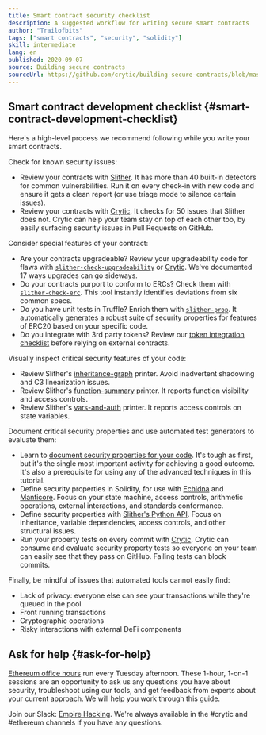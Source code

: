 ```yaml
---
title: Smart contract security checklist
description: A suggested workflow for writing secure smart contracts
author: "Trailofbits"
tags: ["smart contracts", "security", "solidity"]
skill: intermediate
lang: en
published: 2020-09-07
source: Building secure contracts
sourceUrl: https://github.com/crytic/building-secure-contracts/blob/master/development-guidelines/workflow.md
---
```


## Smart contract development checklist {#smart-contract-development-checklist}

Here's a high-level process we recommend following while you write your smart contracts.

Check for known security issues:

- Review your contracts with [Slither](https://github.com/crytic/slither). It has more than 40 built-in detectors for common vulnerabilities. Run it on every check-in with new code and ensure it gets a clean report (or use triage mode to silence certain issues).
- Review your contracts with [Crytic](https://crytic.io/). It checks for 50 issues that Slither does not. Crytic can help your team stay on top of each other too, by easily surfacing security issues in Pull Requests on GitHub.

Consider special features of your contract:

- Are your contracts upgradeable? Review your upgradeability code for flaws with [`slither-check-upgradeability`](https://github.com/crytic/slither/wiki/Upgradeability-Checks) or [Crytic](https://blog.trailofbits.com/2020/06/12/upgradeable-contracts-made-safer-with-crytic/). We've documented 17 ways upgrades can go sideways.
- Do your contracts purport to conform to ERCs? Check them with [`slither-check-erc`](https://github.com/crytic/slither/wiki/ERC-Conformance). This tool instantly identifies deviations from six common specs.
- Do you have unit tests in Truffle? Enrich them with [`slither-prop`](https://github.com/crytic/slither/wiki/Property-generation). It automatically generates a robust suite of security properties for features of ERC20 based on your specific code.
- Do you integrate with 3rd party tokens? Review our [token integration checklist](/developers/tutorials/token-integration-checklist/) before relying on external contracts.

Visually inspect critical security features of your code:

- Review Slither's [inheritance-graph](https://github.com/trailofbits/slither/wiki/Printer-documentation#inheritance-graph) printer. Avoid inadvertent shadowing and C3 linearization issues.
- Review Slither's [function-summary](https://github.com/trailofbits/slither/wiki/Printer-documentation#function-summary) printer. It reports function visibility and access controls.
- Review Slither's [vars-and-auth](https://github.com/trailofbits/slither/wiki/Printer-documentation#variables-written-and-authorization) printer. It reports access controls on state variables.

Document critical security properties and use automated test generators to evaluate them:

- Learn to [document security properties for your code](/developers/tutorials/guide-to-smart-contract-security-tools/). It's tough as first, but it's the single most important activity for achieving a good outcome. It's also a prerequisite for using any of the advanced techniques in this tutorial.
- Define security properties in Solidity, for use with [Echidna](https://github.com/crytic/echidna) and [Manticore](https://manticore.readthedocs.io/en/latest/verifier.html). Focus on your state machine, access controls, arithmetic operations, external interactions, and standards conformance.
- Define security properties with [Slither's Python API](/developers/tutorials/how-to-use-slither-to-find-smart-contract-bugs/). Focus on inheritance, variable dependencies, access controls, and other structural issues.
- Run your property tests on every commit with [Crytic](https://crytic.io). Crytic can consume and evaluate security property tests so everyone on your team can easily see that they pass on GitHub. Failing tests can block commits.

Finally, be mindful of issues that automated tools cannot easily find:

- Lack of privacy: everyone else can see your transactions while they're queued in the pool
- Front running transactions
- Cryptographic operations
- Risky interactions with external DeFi components

## Ask for help {#ask-for-help}

[Ethereum office hours](https://calendly.com/dan-trailofbits/ethereum-office-hours) run every Tuesday afternoon. These 1-hour, 1-on-1 sessions are an opportunity to ask us any questions you have about security, troubleshoot using our tools, and get feedback from experts about your current approach. We will help you work through this guide.

Join our Slack: [Empire Hacking](https://join.slack.com/t/empirehacking/shared_invite/zt-h97bbrj8-1jwuiU33nnzg67JcvIciUw). We're always available in the #crytic and #ethereum channels if you have any questions.
